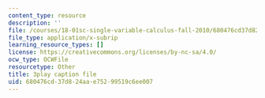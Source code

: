 ```yaml
---
content_type: resource
description: ''
file: /courses/18-01sc-single-variable-calculus-fall-2010/680476cd37d824aae75299519c6ee007_twzGBqPeW0M.srt
file_type: application/x-subrip
learning_resource_types: []
license: https://creativecommons.org/licenses/by-nc-sa/4.0/
ocw_type: OCWFile
resourcetype: Other
title: 3play caption file
uid: 680476cd-37d8-24aa-e752-99519c6ee007
---
```

